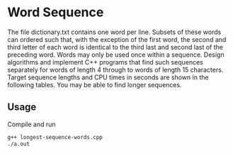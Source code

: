 # Word Sequence
The file dictionary.txt contains one word per line. Subsets of these words can ordered such that,
with the exception of the first word, the second and third letter of each word is identical to the third
last and second last of the preceding word. Words may only be used once within a sequence.
Design algorithms and implement C++ programs that find such sequences separately for words of
length 4 through to words of length 15 characters. Target sequence lengths and CPU times in
seconds are shown in the following tables. You may be able to find longer sequences.


## Usage
Compile and run

```bash
g++ longest-sequence-words.cpp 
./a.out